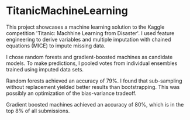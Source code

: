 # TitanicMachineLearning

This project showcases a machine learning solution to the Kaggle competition 'Titanic: Machhine Learning from Disaster'. I used feature engineering to derive variables and multiple imputation with chained equations (MICE) to impute missing data.

I chose random forests and gradient-boosted machines as candidate models. To make predictions, I pooled votes from individual ensembles trained using imputed data sets. 

Random forests achieved an accuracy of 79%. I found that sub-sampling without replacement yielded better results than bootstrapping. This was possibly an optimization of the bias-variance tradeoff. 

Gradient boosted machines achieved an accuracy of 80%, which is in the top 8% of all submissions.
